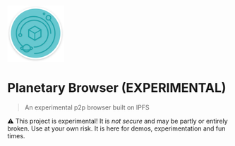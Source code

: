 <img src="assets/logo-1024w.png" width="128" />

# Planetary Browser (EXPERIMENTAL)

> An experimental p2p browser built on IPFS

⚠️ This project is experimental! It is _not secure_ and may be partly or entirely broken. Use at your own risk. It is here for demos, experimentation and fun times.
